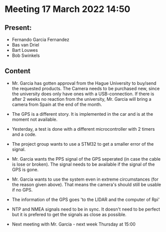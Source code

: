 # Meeting 17 March 2022 14:50

## Present:

* Fernando Garcia Fernandez
* Bas van Driel
* Bart Louwes
* Bob Swinkels

## Content

* Mr. Garcia has gotten approval from the Hague University to buy/send the requested products. The Camera needs to be purchased new, since the university does only have ones with a USB-connection. If there is after 2 weeks no reaction from the university, Mr. Garcia will bring a camera from Spain at the end of the month.

* The GPS is a different story. It is implemented in the car and is at the moment not available.

* Yesterday, a test is done with a different microcontroller with 2 timers and a code.

* The project group wants to use a STM32 to get a smaller error of the signal.

* Mr. Garcia wants the PPS signal of the GPS seperated (in case the cable is lose or broken). The signal needs to be available if the signal of the GPS is gone.

* Mr. Garcia wants to use the system even in extreme circumstances (for the reason given above). That means the camera's should still be usable if no GPS.

* The information of the GPS goes 'to the LIDAR and the computer of Rpi'

* NTP and NMEA signals need to be in sync. It doesn't need to be perfect but it is prefered to get the signals as close as possible.

* Next meeting with Mr. Garcia - next week Thursday at 15:00
